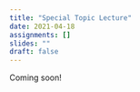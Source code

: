 ```yaml
---
title: "Special Topic Lecture"
date: 2021-04-18
assignments: []
slides: ""
draft: false
---
```


Coming soon!
